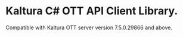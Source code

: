 # Kaltura C# OTT API Client Library.
Compatible with Kaltura OTT server version 7.5.0.29866 and above.
